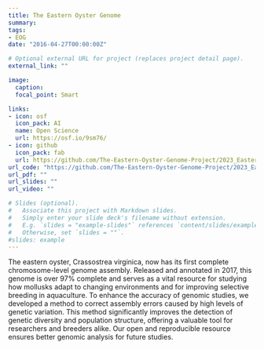 ```yaml
---
title: The Eastern Oyster Genome
summary: 
tags:
- EOG
date: "2016-04-27T00:00:00Z"

# Optional external URL for project (replaces project detail page).
external_link: ""

image: 
  caption: 
  focal_point: Smart

links:
- icon: osf
  icon_pack: AI
  name: Open Science
  url: https://osf.io/9sm76/
- icon: github
  icon_pack: fab
  url: https://github.com/The-Eastern-Oyster-Genome-Project/2023_Eastern_Oyster_Haplotig_Masked_Genome_
url_code: "https://github.com/The-Eastern-Oyster-Genome-Project/2023_Eastern_Oyster_Haplotig_Masked_Genome"
url_pdf: ""
url_slides: ""
url_video: ""

# Slides (optional).
#   Associate this project with Markdown slides.
#   Simply enter your slide deck's filename without extension.
#   E.g. `slides = "example-slides"` references `content/slides/example-slides.md`.
#   Otherwise, set `slides = ""`.
#slides: example
---
```


The eastern oyster, Crassostrea virginica, now has its first complete chromosome-level genome assembly. Released and annotated in 2017, this genome is over 97% complete and serves as a vital resource for studying how mollusks adapt to changing environments and for improving selective breeding in aquaculture. To enhance the accuracy of genomic studies, we developed a method to correct assembly errors caused by high levels of genetic variation. This method significantly improves the detection of genetic diversity and population structure, offering a valuable tool for researchers and breeders alike. Our open and reproducible resource ensures better genomic analysis for future studies.


